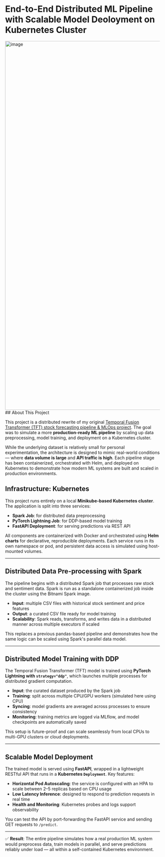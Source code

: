 # End-to-End Distributed ML Pipeline with Scalable Model Deoloyment on Kubernetes Cluster
<img width="1199" alt="image" src="https://github.com/user-attachments/assets/4399fe7f-96f1-40b1-ba58-c3a6a4df9d78" />
## About This Project

This project is a distributed rewrite of my original [Temporal Fusion Transformer (TFT) stock forecasting pipeline & MLOps project](https://github.com/Hiroaki0422/tft_stock_preds_mlops/#readme). The goal was to simulate a more **production-ready ML pipeline** by scaling up data preprocessing, model training, and deployment on a Kubernetes cluster.

While the underlying dataset is relatively small for personal experimentation, the architecture is designed to mimic real-world conditions — where **data volume is large** and **API traffic is high**. Each pipeline stage has been containerized, orchestrated with Helm, and deployed on Kubernetes to demonstrate how modern ML systems are built and scaled in production environments.

## Infrastructure: Kubernetes

This project runs entirely on a local **Minikube-based Kubernetes cluster**. The application is split into three services:
- **Spark Job**: for distributed data preprocessing
- **PyTorch Lightning Job**: for DDP-based model training
- **FastAPI Deployment**: for serving predictions via REST API

All components are containerized with Docker and orchestrated using **Helm charts** for declarative, reproducible deployments. Each service runs in its own namespace or pod, and persistent data access is simulated using host-mounted volumes.

---

## Distributed Data Pre-processing with Spark

The pipeline begins with a distributed Spark job that processes raw stock and sentiment data. Spark is run as a standalone containerized job inside the cluster using the Bitnami Spark image.

- **Input**: multiple CSV files with historical stock sentiment and price features
- **Output**: a curated CSV file ready for model training
- **Scalability**: Spark reads, transforms, and writes data in a distributed manner across multiple executors if scaled

This replaces a previous pandas-based pipeline and demonstrates how the same logic can be scaled using Spark's parallel data model.

---

## Distributed Model Training with DDP

The Temporal Fusion Transformer (TFT) model is trained using **PyTorch Lightning with `strategy="ddp"`**, which launches multiple processes for distributed gradient computation.

- **Input**: the curated dataset produced by the Spark job
- **Training**: split across multiple CPU/GPU workers (simulated here using CPU)
- **Syncing**: model gradients are averaged across processes to ensure consistency
- **Monitoring**: training metrics are logged via MLflow, and model checkpoints are automatically saved

This setup is future-proof and can scale seamlessly from local CPUs to multi-GPU clusters or cloud deployments.

---

## Scalable Model Deployment

The trained model is served using **FastAPI**, wrapped in a lightweight RESTful API that runs in a **Kubernetes `Deployment`**. Key features:

- **Horizontal Pod Autoscaling**: the service is configured with an HPA to scale between 2–5 replicas based on CPU usage
- **Low Latency Inference**: designed to respond to prediction requests in real time
- **Health and Monitoring**: Kubernetes probes and logs support observability

You can test the API by port-forwarding the FastAPI service and sending GET requests to `/predict`.

---

✅ **Result**: The entire pipeline simulates how a real production ML system would preprocess data, train models in parallel, and serve predictions reliably under load — all within a self-contained Kubernetes environment.

